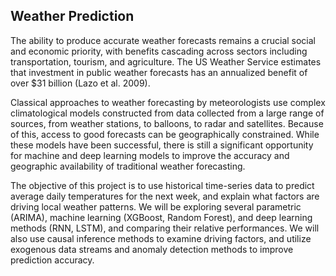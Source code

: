## Weather Prediction

The ability to produce accurate weather forecasts remains a crucial social and economic priority, with benefits cascading across sectors including transportation, tourism, and agriculture. The US Weather Service estimates that investment in public weather forecasts has an annualized benefit of over $31 billion (Lazo et al. 2009).

Classical approaches to weather forecasting by meteorologists use complex climatological models constructed from data collected from a large range of sources, from weather stations, to balloons, to radar and satellites. Because of this, access to good forecasts can be geographically constrained. While these models have been successful, there is still a significant opportunity for machine and deep learning models to improve the accuracy and geographic availability of traditional weather forecasting. 

The objective of this project is to use historical time-series data to predict average daily temperatures for the next week, and explain what factors are driving local weather patterns. We will be exploring several parametric (ARIMA), machine learning (XGBoost, Random Forest), and deep learning methods (RNN, LSTM), and comparing their relative performances. We will also use causal inference methods to examine driving factors, and utilize exogenous data streams and anomaly detection methods to improve prediction accuracy. 
